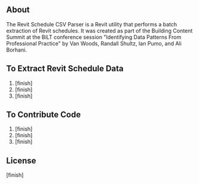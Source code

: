 ## About
The Revit Schedule CSV Parser is a Revit utility that performs a batch extraction of Revit schedules. It was created as part of the Building Content Summit at the BiLT conference session "Identifying Data Patterns From Professional Practice" by Van Woods, Randall Shultz, Ian Pumo, and Ali Borhani.

## To Extract Revit Schedule Data
1. [finish]
1. [finish]
1. [finish]

## To Contribute Code
1. [finish]
1. [finish]
1. [finish]

## License
[finish]
